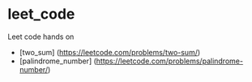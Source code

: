 # leet_code
Leet code hands on

- [two_sum] (https://leetcode.com/problems/two-sum/)
- [palindrome_number] (https://leetcode.com/problems/palindrome-number/) 
